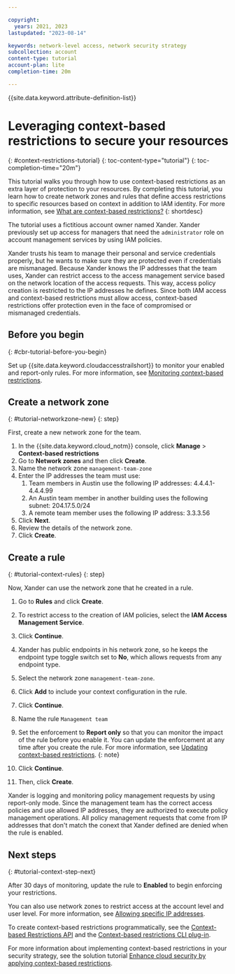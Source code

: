 ```yaml
---

copyright:
  years: 2021, 2023
lastupdated: "2023-08-14"

keywords: network-level access, network security strategy
subcollection: account
content-type: tutorial
account-plan: lite
completion-time: 20m

---
```


{{site.data.keyword.attribute-definition-list}}

# Leveraging context-based restrictions to secure your resources
{: #context-restrictions-tutorial}
{: toc-content-type="tutorial"}
{: toc-completion-time="20m"}

This tutorial walks you through how to use context-based restrictions as an extra layer of protection to your resources. By completing this tutorial, you learn how to create network zones and rules that define access restrictions to specific resources based on context in addition to IAM identity. For more information, see [What are context-based restrictions?](/docs/account?topic=account-context-restrictions-whatis)
{: shortdesc}

The tutorial uses a fictitious account owner named Xander. Xander previously set up access for managers that need the `administrator` role on account management services by using IAM policies.

Xander trusts his team to manage their personal and service credentials properly, but he wants to make sure they are protected even if credentials are mismanaged. Because Xander knows the IP addresses that the team uses, Xander can restrict access to the access management service based on the network location of the access requests. This way, access policy creation is restricted to the IP addresses he defines. Since both IAM access and context-based restrictions must allow access, context-based restrictions offer protection even in the face of compromised or mismanaged credentials.

## Before you begin
{: #cbr-tutorial-before-you-begin}

Set up {{site.data.keyword.cloudaccesstrailshort}} to monitor your enabled and report-only rules. For more information, see [Monitoring context-based restrictions](/docs/account?topic=account-cbr-monitor).

## Create a network zone
{: #tutorial-networkzone-new}
{: step}

First, create a new network zone for the team.

1. In the {{site.data.keyword.cloud_notm}} console, click **Manage** > **Context-based restrictions**
2. Go to **Network zones** and then click **Create**.
3. Name the network zone `management-team-zone`
4. Enter the IP addresses the team must use:
    1. Team members in Austin use the following IP addresses: 4.4.4.1-4.4.4.99
    1. An Austin team member in another building uses the following subnet: 204.17.5.0/24
    1. A remote team member uses the following IP address: 3.3.3.56
5. Click **Next**.
6. Review the details of the network zone.
7. Click **Create**.


## Create a rule
{: #tutorial-context-rules}
{: step}

Now, Xander can use the network zone that he created in a rule.

1. Go to **Rules** and click **Create**.
1. To restrict access to the creation of IAM policies, select the **IAM Access Management Service**.
1. Click **Continue**.
1. Xander has public endpoints in his network zone, so he keeps the endpoint type toggle switch set to **No**, which allows requests from any endpoint type.
1. Select the network zone `management-team-zone`.
1. Click **Add** to include your context configuration in the rule.
1. Click **Continue**.
1. Name the rule `Management team`
1. Set the enforcement to **Report only** so that you can monitor the impact of the rule before you enable it.
   You can update the enforcement at any time after you create the rule. For more information, see [Updating context-based restrictions](/docs/account?topic=account-context-restrictions-update&interface=ui).
   {: note}

1. Click **Continue**.
1. Then, click **Create**.

Xander is logging and monitoring policy management requests by using report-only mode. Since the management team has the correct access policies and use allowed IP addresses, they are authorized to execute policy management operations. All policy management requests that come from IP addresses that don't match the conext that Xander defined are denied when the rule is enabled.

## Next steps
{: #tutorial-context-step-next}

After 30 days of monitoring, update the rule to **Enabled** to begin enforcing your restrictions.

You can also use network zones to restrict access at the account level and user level. For more information, see [Allowing specific IP addresses](/docs/account?topic=account-ips&interface=ui).

To create context-based restrictions programmatically, see the [Context-based Restrictions API](/apidocs/context-based-restrictions) and the [Context-based restrictions CLI plug-in](/docs/account?topic=cli-cbr-plugin).

For more information about implementing context-based restrictions in your security strategy, see the solution tutorial [Enhance cloud security by applying context-based restrictions](/docs/solution-tutorials?topic=solution-tutorials-cbr-enhanced-security).
